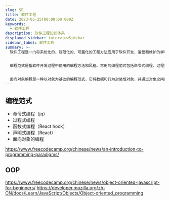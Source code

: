 ```yaml
---
slug: SE
title: 软件工程
date: 2023-05-25T00:00:00.000Z
keywords:
  - 软件工程
description: 软件工程知识体系
displayed_sidebar: interviewSidebar
sidebar_label: 软件工程
summary: >-
  软件工程是一门将系统化的、规范化的、可量化的工程方法应用于软件开发、运营和维护的学科。软件工程知识体系包括编程范式、面向对象编程、软件设计模式、软件测试、软件维护等。


  编程范式是指软件开发过程中使用的编程方法和风格。常用的编程范式包括命令式编程、过程式编程、函数式编程、声明式编程和面向对象的编程。


  面向对象编程是一种以对象为基础的编程范式，它将数据和行为封装成对象，并通过对象之间的交互来实现程序的功能。
---
```


## 编程范式

- 命令式编程（jq）
- 过程式编程
- 函数式编程（React hook）
- 声明式编程（React）
- 面向对象的编程

https://www.freecodecamp.org/chinese/news/an-introduction-to-programming-paradigms/

## OOP

https://www.freecodecamp.org/chinese/news/object-oriented-javascript-for-beginners/
https://developer.mozilla.org/zh-CN/docs/Learn/JavaScript/Objects/Object-oriented_programming
